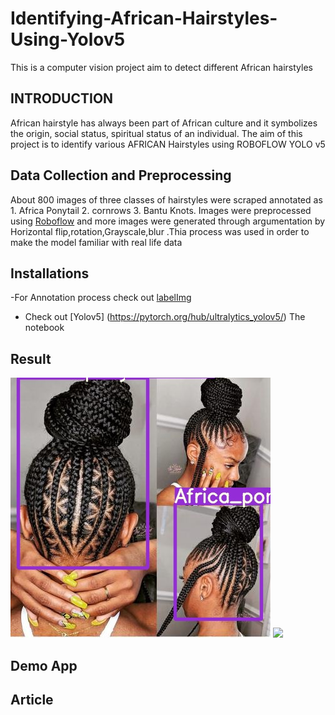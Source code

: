 # Identifying-African-Hairstyles-Using-Yolov5
This is a computer vision project aim to detect different African hairstyles 
## INTRODUCTION 
African hairstyle has always been part of  African culture and it symbolizes the origin, social status, spiritual status of an individual. The aim of this project is to identify various AFRICAN Hairstyles using ROBOFLOW YOLO v5 
## Data Collection and Preprocessing
About 800 images of three classes of hairstyles were scraped annotated as 1. Africa Ponytail  2. cornrows 3. Bantu Knots. Images were preprocessed using [Roboflow](https://blog.roboflow.com/getting-started-with-roboflow/)
and more images were generated through argumentation by Horizontal flip,rotation,Grayscale,blur .Thia process was used in order to make the model familiar with real life data
## Installations
-For Annotation process check out  [labelImg](https://github.com/tzutalin/labelImg)
- Check out [Yolov5] (https://pytorch.org/hub/ultralytics_yolov5/)
The notebook

## Result 
![](Detected_Images/ggg.jpg)
![](Detected_Images/resulttt.jpg)

## Demo App

## Article



